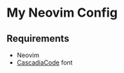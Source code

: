 # My Neovim Config

## Requirements

- Neovim
- [CascadiaCode](https://github.com/ryanoasis/nerd-fonts/tree/master/patched-fonts/CascadiaCode) font


